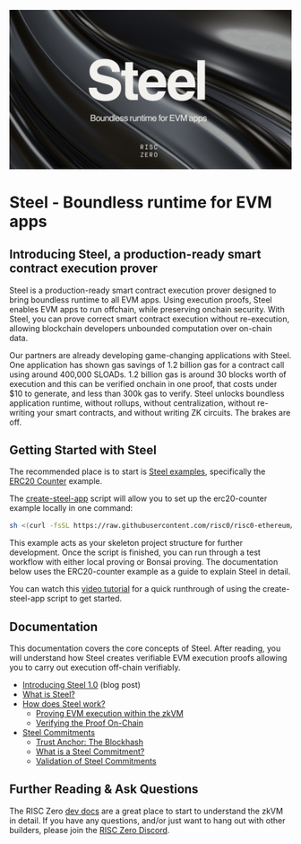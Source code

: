 ![Steel banner](./steel-banner.png)

# Steel - Boundless runtime for EVM apps

## Introducing Steel, a production-ready smart contract execution prover

Steel is a production-ready smart contract execution prover designed to bring boundless runtime to all EVM apps. Using execution proofs, Steel enables EVM apps to run offchain, while preserving onchain security. With Steel, you can prove correct smart contract execution without re-execution, allowing blockchain developers unbounded computation over on-chain data.

Our partners are already developing game-changing applications with Steel. One application has shown gas savings of 1.2 billion gas for a contract call using around 400,000 SLOADs. 1.2 billion gas is around 30 blocks worth of execution and this can be verified onchain in one proof, that costs under $10 to generate, and less than 300k gas to verify. Steel unlocks boundless application runtime, without rollups, without centralization, without re-writing your smart contracts, and without writing ZK circuits. The brakes are off.

## Getting Started with Steel

The recommended place is to start is [Steel examples], specifically the [ERC20 Counter] example.

The [create-steel-app] script will allow you to set up the erc20-counter example locally in one command:

```sh
sh <(curl -fsSL https://raw.githubusercontent.com/risc0/risc0-ethereum/refs/heads/main/steel/docs/create-steel-app/create-steel-app)
```

This example acts as your skeleton project structure for further development. Once the script is finished, you can run through a test workflow with either local proving or Bonsai proving. The documentation below uses the ERC20-counter example as a guide to explain Steel in detail.

You can watch this [video tutorial] for a quick runthrough of using the create-steel-app script to get started.

## Documentation

This documentation covers the core concepts of Steel. After reading, you will understand how Steel creates verifiable EVM execution proofs allowing you to carry out execution off-chain verifiably.

- [Introducing Steel 1.0] (blog post)
- [What is Steel?]
- [How does Steel work?]
  - [Proving EVM execution within the zkVM]
  - [Verifying the Proof On-Chain]
- [Steel Commitments]
  - [Trust Anchor: The Blockhash]
  - [What is a Steel Commitment?]
  - [Validation of Steel Commitments]

## Further Reading & Ask Questions

The RISC Zero [dev docs][dev-docs] are a great place to start to understand the zkVM in detail. If you have any questions, and/or just want to hang out with other builders, please join the [RISC Zero Discord][risczero-discord].

[Steel examples]: ../examples
[ERC20 Counter]: ../examples/erc20-counter
[create-steel-app]: docs/create-steel-app
[video tutorial]: https://www.loom.com/share/0e2ede7b9d50464fb729819a8bd24e05?sid=3009618b-38ea-449a-90dc-9b39ef569c67
[Introducing Steel 1.0]: https://risczero.com/blog/introducing-steel-1.0
[What is Steel?]: docs/what-is-steel.md
[How does Steel work?]: docs/how-does-steel-work.md
[Proving EVM execution within the zkVM]: docs/how-does-steel-work.md#proving-evm-execution-within-the-zkvm
[Verifying the Proof On-Chain]: docs/how-does-steel-work.md#verifying-the-proof-on-chain
[Steel Commitments]: docs/steel-commitments.md
[Trust Anchor: The Blockhash]: docs/steel-commitments.md#steels-trust-anchor-the-blockhash
[What is a Steel Commitment?]: docs/steel-commitments.md#what-is-a-steel-commitment
[Validation of Steel Commitments]: docs/steel-commitments.md#validation-of-steel-commitments
[dev-docs]: https://dev.risczero.com/api/
[risczero-discord]: https://discord.com/invite/risczero
